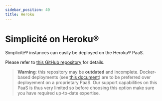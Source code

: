 ```yaml
---
sidebar_position: 40
title: Heroku
---
```


Simplicit&eacute; on Heroku&reg;
================================

Simplicit&eacute;&reg; instances can easily be deployed on the Heroku&reg; PaaS.

Please refer to [this GitHub repository](https://github.com/simplicitesoftware/heroku-template) for details.

> **Warning**: this repository may be **outdated** and incomplete.
> Docker-based deployments (see [this document](/lesson/docs/operation/docker)) are to be preferred over deployement on a proprietary PaaS.
> Our support capabilities on this PaaS is thus very limited so before choosing this option make sure you have required up-to-date expertise.

